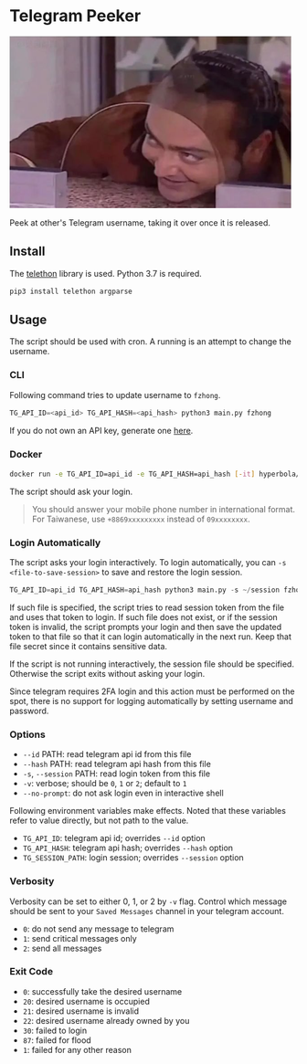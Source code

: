 # Telegram Peeker

![peek](res/peek.png)

Peek at other's Telegram username, taking it over once it is released.

## Install

The [telethon](https://docs.telethon.dev/en/stable/) library is used. Python 3.7 is required.

```python
pip3 install telethon argparse
```

## Usage

The script should be used with cron. A running is an attempt to change the username.

### CLI

Following command tries to update username to `fzhong`.

```py
TG_API_ID=<api_id> TG_API_HASH=<api_hash> python3 main.py fzhong
```

If you do not own an API key, generate one [here](https://my.telegram.org/apps).

### Docker

```bash
docker run -e TG_API_ID=api_id -e TG_API_HASH=api_hash [-it] hyperbola/telegram-peeker fzhong
```

The script should ask your login.

> You should answer your mobile phone number in international format. For Taiwanese, use `+8869xxxxxxxxx` instead of `09xxxxxxxx`.

### Login Automatically

The script asks your login interactively. To login automatically, you can `-s <file-to-save-session>` to save and restore the login session.

```py
TG_API_ID=api_id TG_API_HASH=api_hash python3 main.py -s ~/session fzhong
```

If such file is specified, the script tries to read session token from the file and uses that token to login. If such file does not exist, or if the session token is invalid, the script prompts your login and then save the updated token to that file so that it can login automatically in the next run. Keep that file secret since it contains sensitive data.

If the script is not running interactively, the session file should be specified. Otherwise the script exits without asking your login.

Since telegram requires 2FA login and this action must be performed on the spot, there is no support for logging automatically by setting username and password.

### Options

- `--id` PATH: read telegram api id from this file
- `--hash` PATH: read telegram api hash from this file
- `-s`, `--session` PATH: read login token from this file
- `-v`: verbose; should be `0`, `1` or `2`; default to `1`
- `--no-prompt`: do not ask login even in interactive shell

Following environment variables make effects. Noted that these variables refer to value directly, but not path to the value.

- `TG_API_ID`: telegram api id; overrides `--id` option
- `TG_API_HASH`: telegram api hash; overrides `--hash` option
- `TG_SESSION_PATH`: login session; overrides `--session` option

### Verbosity

Verbosity can be set to either 0, 1, or 2 by `-v` flag. Control which message should be sent to your `Saved Messages` channel in your telegram account.

- `0`: do not send any message to telegram
- `1`: send critical messages only
- `2`: send all messages

### Exit Code

- `0`: successfully take the desired username
- `20`: desired username is occupied
- `21`: desired username is invalid
- `22`: desired username already owned by you
- `30`: failed to login
- `87`: failed for flood
- `1`: failed for any other reason
